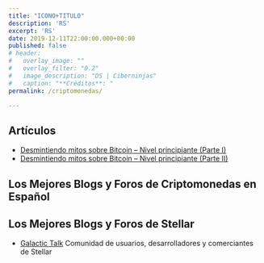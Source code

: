 ```yaml
---
title: "ICONO+TITULO"
description: 'RS'
excerpt: 'RS'
date: 2019-12-11T22:00:00.000+00:00
published: false
# header:
#   overlay_image: ""
#   overlay_filter: "0.2"
#   image_description: "DS | Ciberninjas"
#   caption: "**Créditos**: "
permalink: /criptomonedas/

---
```


## Artículos

- [Desmintiendo mitos sobre Bitcoin – Nivel principiante (Parte I)](https://www.criptonoticias.com/educacion/desmintiendo-mitos-bitcoin-principiante-parte-i/)
- [Desmintiendo mitos sobre Bitcoin – Nivel principiante (Parte II)](https://www.criptonoticias.com/educacion/desmintiendo-mitos-bitcoin-principiante-parte-ii/)

## Los Mejores Blogs y Foros de Criptomonedas en Español

## Los Mejores Blogs y Foros de Stellar

- [Galactic Talk](https://galactictalk.org)
Comunidad de usuarios, desarrolladores y comerciantes de Stellar